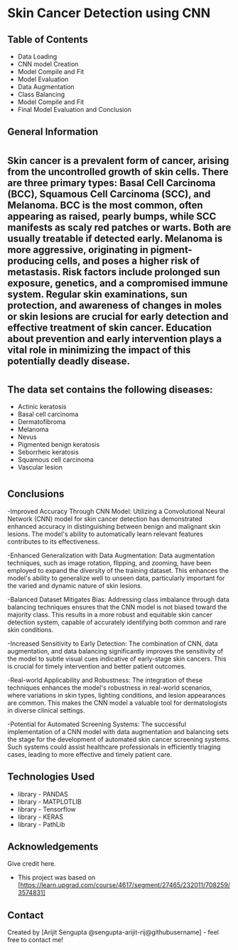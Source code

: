 # Skin Cancer Detection using CNN

## Table of Contents
* Data Loading
* CNN model Creation
* Model Compile and Fit
* Model Evaluation 
* Data Augmentation
* Class Balancing
* Model Compile and Fit
* Final Model Evaluation and Conclusion


<!-- You can include any other section that is pertinent to your problem -->

## General Information
#
## Skin cancer is a prevalent form of cancer, arising from the uncontrolled growth of skin cells. There are three primary types: Basal Cell Carcinoma (BCC), Squamous Cell Carcinoma (SCC), and Melanoma. BCC is the most common, often appearing as raised, pearly bumps, while SCC manifests as scaly red patches or warts. Both are usually treatable if detected early. Melanoma is more aggressive, originating in pigment-producing cells, and poses a higher risk of metastasis. Risk factors include prolonged sun exposure, genetics, and a compromised immune system. Regular skin examinations, sun protection, and awareness of changes in moles or skin lesions are crucial for early detection and effective treatment of skin cancer. Education about prevention and early intervention plays a vital role in minimizing the impact of this potentially deadly disease.
#
## The data set contains the following diseases:

* Actinic keratosis
* Basal cell carcinoma
* Dermatofibroma
* Melanoma
* Nevus
* Pigmented benign keratosis
* Seborrheic keratosis
* Squamous cell carcinoma
* Vascular lesion

<!-- You don't have to answer all the questions - just the ones relevant to your project. -->

#
## Conclusions
-Improved Accuracy Through CNN Model:
Utilizing a Convolutional Neural Network (CNN) model for skin cancer detection has demonstrated enhanced accuracy in distinguishing between benign and malignant skin lesions. The model's ability to automatically learn relevant features contributes to its effectiveness.

-Enhanced Generalization with Data Augmentation:
Data augmentation techniques, such as image rotation, flipping, and zooming, have been employed to expand the diversity of the training dataset. This enhances the model's ability to generalize well to unseen data, particularly important for the varied and dynamic nature of skin lesions.

-Balanced Dataset Mitigates Bias:
Addressing class imbalance through data balancing techniques ensures that the CNN model is not biased toward the majority class. This results in a more robust and equitable skin cancer detection system, capable of accurately identifying both common and rare skin conditions.

-Increased Sensitivity to Early Detection:
The combination of CNN, data augmentation, and data balancing significantly improves the sensitivity of the model to subtle visual cues indicative of early-stage skin cancers. This is crucial for timely intervention and better patient outcomes.

-Real-world Applicability and Robustness:
The integration of these techniques enhances the model's robustness in real-world scenarios, where variations in skin types, lighting conditions, and lesion appearances are common. This makes the CNN model a valuable tool for dermatologists in diverse clinical settings.

-Potential for Automated Screening Systems:
The successful implementation of a CNN model with data augmentation and balancing sets the stage for the development of automated skin cancer screening systems. Such systems could assist healthcare professionals in efficiently triaging cases, leading to more effective and timely patient care.

<!-- You don't have to answer all the questions - just the ones relevant to your project. -->


## Technologies Used
- library - PANDAS 
- library - MATPLOTLIB 
- library - Tensorflow
- library - KERAS
- library - PathLib

<!-- As the libraries versions keep on changing, it is recommended to mention the version of library used in this project -->

## Acknowledgements
Give credit here.
- This project was based on [https://learn.upgrad.com/course/4617/segment/27465/232011/708259/3574831]


## Contact
Created by [Arijit Sengupta @sengupta-arijit-rij@githubusername] - feel free to contact me!


<!-- Optional -->
<!-- ## License -->
<!-- This project is open source and available under the [... License](). -->

<!-- You don't have to include all sections - just the one's relevant to your project -->